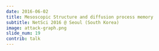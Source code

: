 ```yaml
---
date: 2016-06-02
title: Mesoscopic Structure and diffusion process memory
subtitle: NetSci 2016 @ Seoul (South Korea)
image: attack-graph.png 
slide_num: 19
contrib: talk
---
```


